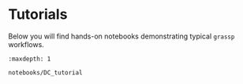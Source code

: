 # Tutorials

Below you will find hands-on notebooks demonstrating typical `grassp` workflows.

```{toctree}
:maxdepth: 1

notebooks/DC_tutorial
``` 